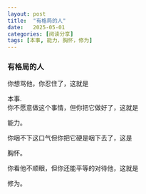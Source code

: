 ```yaml
---
layout: post
title:  "有格局的人"
date:   2025-05-01
categories: [阅读分享]
tags: [本事, 能力，胸怀，修为]  
---
```


### 有格局的人

你想骂他，你忍住了，这就是<div class="rainbow-text">本事.</div>
你不愿意做这个事情，但你把它做好了，这就是<p class="vertical-gradient-text">能力。</p>
你咽不下这口气但你把它硬是咽下去了，这是<p class="rainbow-text-animated">胸怀。</p>
你看他不顺眼，但你还能平等的对待他，这就是<p class="multi-gradient-text">修为。</p>
